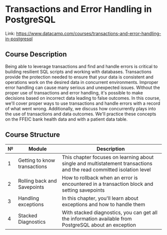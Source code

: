 # **Transactions and Error Handling in PostgreSQL**

Link: https://www.datacamp.com/courses/transactions-and-error-handling-in-postgresql

## **Course Description**

Being able to leverage transactions and find and handle errors is critical to building resilient SQL scripts and working with databases. Transactions provide the protection needed to ensure that your data is consistent and operations work on the desired data in concurrent environments. Improper error handling can cause many serious and unexpected issues. Without the proper use of transactions and error handling, it's possible to make decisions based on incorrect data leading to false outcomes. In this course, we'll cover proper ways to use transactions and handle errors with a record of what went wrong. Additionally, we discuss how concurrently plays into the use of transactions and data outcomes. We'll practice these concepts on the FFEIC bank health data and with a patient data table.

## **Course Structure**

| № | Module | Description |
| - | - | - |
| 1 | Getting to know transactions | This chapter focuses on learning about single and multistatement transactions and the read committed isolation level |
| 2 | Rolling back and Savepoints | How to rollback when an error is encountered in a transaction block and setting savepoints |
| 3 | Handling exceptions | In this chapter, you'll learn about exceptions and how to handle them |
| 4 | Stacked Diagnostics | With stacked diagnostics, you can get all the information available from PostgreSQL about an exception |
